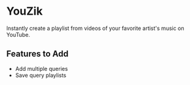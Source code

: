 YouZik
======

Instantly create a playlist from videos of your favorite artist's music on YouTube.

Features to Add
---------------
* Add multiple queries
* Save query playlists